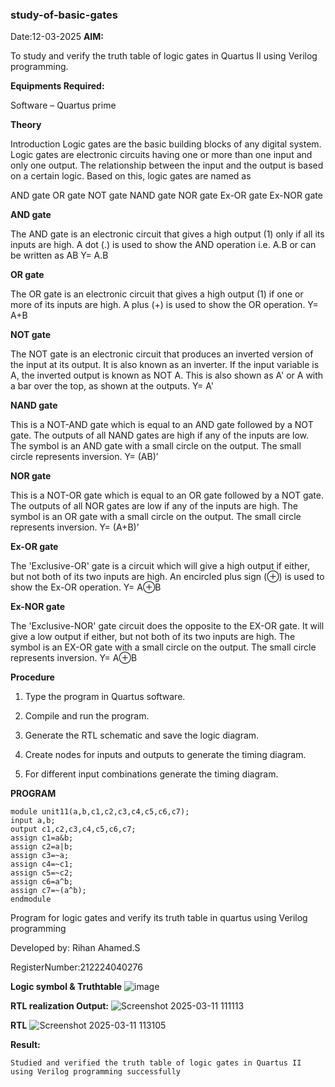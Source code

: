 ### study-of-basic-gates
 Date:12-03-2025
**AIM:** 

To study and verify the truth table of logic gates in Quartus II using Verilog programming.

**Equipments Required:**

Software – Quartus prime 

**Theory**

Introduction Logic gates are the basic building blocks of any digital system. Logic gates are electronic circuits having one or more than one input and only one output. The relationship between the input and the output is based on a certain logic. Based on this, logic gates are named as

AND gate OR gate NOT gate NAND gate NOR gate Ex-OR gate Ex-NOR gate

**AND gate**

The AND gate is an electronic circuit that gives a high output (1) only if all its inputs are high. A dot (.) is used to show the AND operation i.e. A.B or can be written as AB
Y= A.B

**OR gate** 

The OR gate is an electronic circuit that gives a high output (1) if one or more of its inputs are high. A plus (+) is used to show the OR operation.
Y= A+B

**NOT gate**

The NOT gate is an electronic circuit that produces an inverted version of the input at its output. It is also known as an inverter. If the input variable is A, the inverted output is known as NOT A. This is also shown as A' or A with a bar over the top, as shown at the outputs.
Y= A'

**NAND gate**

This is a NOT-AND gate which is equal to an AND gate followed by a NOT gate. The outputs of all NAND gates are high if any of the inputs are low. The symbol is an AND gate with a small circle on the output. The small circle represents inversion.
Y= (AB)’

**NOR gate**

This is a NOT-OR gate which is equal to an OR gate followed by a NOT gate. The outputs of all NOR gates are low if any of the inputs are high. The symbol is an OR gate with a small circle on the output. The small circle represents inversion.
Y= (A+B)’

**Ex-OR gate**

The 'Exclusive-OR' gate is a circuit which will give a high output if either, but not both of its two inputs are high. An encircled plus sign (⊕) is used to show the Ex-OR operation.
Y= A⊕B

**Ex-NOR gate**

The 'Exclusive-NOR' gate circuit does the opposite to the EX-OR gate. It will give a low output if either, but not both of its two inputs are high. The symbol is an EX-OR gate with a small circle on the output. The small circle represents inversion.
Y= A⊕B

**Procedure** 

1.	Type the program in Quartus software.

2.	Compile and run the program.

3.	Generate the RTL schematic and save the logic diagram.

4.	Create nodes for inputs and outputs to generate the timing diagram.

5.	For different input combinations generate the timing diagram.


**PROGRAM**
```
module unit11(a,b,c1,c2,c3,c4,c5,c6,c7);
input a,b;
output c1,c2,c3,c4,c5,c6,c7;
assign c1=a&b;
assign c2=a|b;
assign c3=~a;
assign c4=~c1;
assign c5=~c2;
assign c6=a^b;
assign c7=~(a^b);
endmodule

```

Program for logic gates and verify its truth table in quartus using Verilog programming

 Developed by: Rihan Ahamed.S

 
 RegisterNumber:212224040276 

 
**Logic symbol & Truthtable**
![image](https://github.com/user-attachments/assets/a2557ed1-7071-49f8-9aa3-e79ef413ca8b)




**RTL realization Output:** 
![Screenshot 2025-03-11 111113](https://github.com/user-attachments/assets/d3c93e6e-6922-498b-a23c-ec3e78910e15)



**RTL**
![Screenshot 2025-03-11 113105](https://github.com/user-attachments/assets/9546528b-ebaa-4915-9ae5-7121101e977b)


**Result:**


    Studied and verified the truth table of logic gates in Quartus II using Verilog programming successfully

